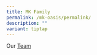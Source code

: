 ```yaml
---
title: MK Family
permalink: /mk-oasis/permalink/
description: ""
variant: tiptap
---
```

<p>Our <a href="\files\Our Team.pdf" rel="noopener noreferrer nofollow" target="_blank">Team</a></p>